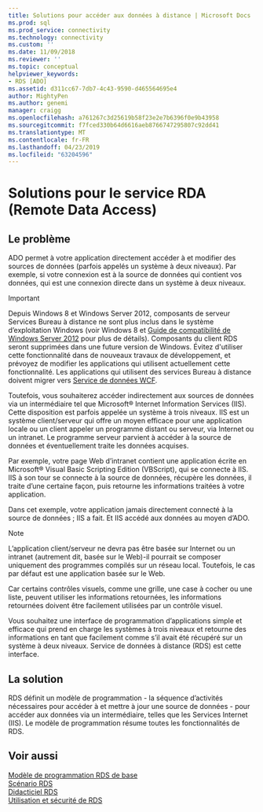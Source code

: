 ```yaml
---
title: Solutions pour accéder aux données à distance | Microsoft Docs
ms.prod: sql
ms.prod_service: connectivity
ms.technology: connectivity
ms.custom: ''
ms.date: 11/09/2018
ms.reviewer: ''
ms.topic: conceptual
helpviewer_keywords:
- RDS [ADO]
ms.assetid: d311cc67-7db7-4c43-9590-d465564695e4
author: MightyPen
ms.author: genemi
manager: craigg
ms.openlocfilehash: a761267c3d25619b58f23e2e7b6396f0e9b43958
ms.sourcegitcommit: f7fced330b64d6616aeb8766747295807c92dd41
ms.translationtype: MT
ms.contentlocale: fr-FR
ms.lasthandoff: 04/23/2019
ms.locfileid: "63204596"
---
```

# <a name="solutions-for-remote-data-access"></a>Solutions pour le service RDA (Remote Data Access)
## <a name="the-issue"></a>Le problème  
 ADO permet à votre application directement accéder à et modifier des sources de données (parfois appelés un système à deux niveaux). Par exemple, si votre connexion est à la source de données qui contient vos données, qui est une connexion directe dans un système à deux niveaux.  
  
> [!IMPORTANT]
>  Depuis Windows 8 et Windows Server 2012, composants de serveur Services Bureau à distance ne sont plus inclus dans le système d’exploitation Windows (voir Windows 8 et [Guide de compatibilité de Windows Server 2012](https://www.microsoft.com/download/details.aspx?id=27416) pour plus de détails). Composants du client RDS seront supprimées dans une future version de Windows. Évitez d'utiliser cette fonctionnalité dans de nouveaux travaux de développement, et prévoyez de modifier les applications qui utilisent actuellement cette fonctionnalité. Les applications qui utilisent des services Bureau à distance doivent migrer vers [Service de données WCF](https://go.microsoft.com/fwlink/?LinkId=199565).  
  
 Toutefois, vous souhaiterez accéder indirectement aux sources de données via un intermédiaire tel que Microsoft® Internet Information Services (IIS). Cette disposition est parfois appelée un système à trois niveaux. IIS est un système client/serveur qui offre un moyen efficace pour une application locale ou un client appeler un programme distant ou serveur, via Internet ou un intranet. Le programme serveur parvient à accéder à la source de données et éventuellement traite les données acquises.  
  
 Par exemple, votre page Web d’intranet contient une application écrite en Microsoft® Visual Basic Scripting Edition (VBScript), qui se connecte à IIS. IIS à son tour se connecte à la source de données, récupère les données, il traite d’une certaine façon, puis retourne les informations traitées à votre application.  
  
 Dans cet exemple, votre application jamais directement connecté à la source de données ; IIS a fait. Et IIS accédé aux données au moyen d’ADO.  
  
> [!NOTE]
>  L’application client/serveur ne devra pas être basée sur Internet ou un intranet (autrement dit, basée sur le Web)-il pourrait se composer uniquement des programmes compilés sur un réseau local. Toutefois, le cas par défaut est une application basée sur le Web.  
  
 Car certains contrôles visuels, comme une grille, une case à cocher ou une liste, peuvent utiliser les informations retournées, les informations retournées doivent être facilement utilisées par un contrôle visuel.  
  
 Vous souhaitez une interface de programmation d’applications simple et efficace qui prend en charge les systèmes à trois niveaux et retourne des informations en tant que facilement comme s’il avait été récupéré sur un système à deux niveaux. Service de données à distance (RDS) est cette interface.  
  
## <a name="the-solution"></a>La solution  
 RDS définit un modèle de programmation - la séquence d’activités nécessaires pour accéder à et mettre à jour une source de données - pour accéder aux données via un intermédiaire, telles que les Services Internet (IIS). Le modèle de programmation résume toutes les fonctionnalités de RDS.  
  
## <a name="see-also"></a>Voir aussi  
 [Modèle de programmation RDS de base](../../../ado/guide/remote-data-service/basic-rds-programming-model.md)   
 [Scénario RDS](../../../ado/guide/remote-data-service/rds-scenario.md)   
 [Didacticiel RDS](../../../ado/guide/remote-data-service/rds-tutorial.md)   
 [Utilisation et sécurité de RDS](../../../ado/guide/remote-data-service/rds-usage-and-security.md)


